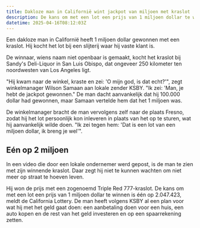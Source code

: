 ```yaml
---
title: Dakloze man in Californië wint jackpot van miljoen met kraslot
description: De kans om met een lot een prijs van 1 miljoen dollar te winnen is één op 2.047.423, meldt de California Lottery
datetime: 2025-04-16T08:12:03Z
---
```


Een dakloze man in Californië heeft 1 miljoen dollar gewonnen met een kraslot. Hij kocht het lot bij een slijterij waar hij vaste klant is.

De winnaar, wiens naam niet openbaar is gemaakt, kocht het kraslot bij Sandy's Deli-Liquor in San Luis Obispo, dat ongeveer 250 kilometer ten noordwesten van Los Angeles ligt.

"Hij kwam naar de winkel, kraste en zei: 'O mijn god, is dat echt?'", zegt winkelmanager Wilson Samaan aan lokale zender KSBY. "Ik zei: 'Man, je hebt de jackpot gewonnen." De man dacht aanvankelijk dat hij 100.000 dollar had gewonnen, maar Samaan vertelde hem dat het 1 miljoen was.

De winkelmanager bracht de man vervolgens zelf naar de plaats Fresno, zodat hij het lot persoonlijk kon inleveren in plaats van het op te sturen, wat hij aanvankelijk wilde doen. "Ik zei tegen hem: 'Dat is een lot van een miljoen dollar, ik breng je wel'".

## Eén op 2 miljoen

In een video die door een lokale ondernemer werd gepost, is de man te zien met zijn winnende kraslot. Daar zegt hij niet te kunnen wachten om niet meer op straat te hoeven leven.

Hij won de prijs met een zogenoemd Triple Red 777-kraslot. De kans om met een lot een prijs van 1 miljoen dollar te winnen is één op 2.047.423, meldt de California Lottery. De man heeft volgens KSBY al een plan voor wat hij met het geld gaat doen: een aanbetaling doen voor een huis, een auto kopen en de rest van het geld investeren en op een spaarrekening zetten.
